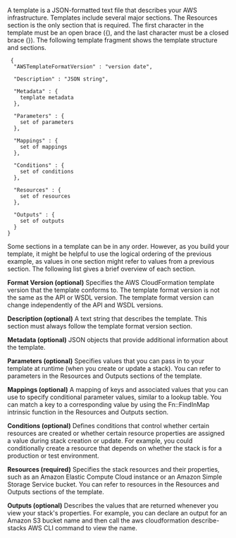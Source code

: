 A template is a JSON-formatted text file that describes your AWS infrastructure. Templates include several major sections. The Resources section is the only section that is required. The first character in the template must be an open brace ({), and the last character must be a closed brace (}). The following template fragment shows the template structure and sections.

     {
      "AWSTemplateFormatVersion" : "version date",

      "Description" : "JSON string",

      "Metadata" : {
        template metadata
      },

      "Parameters" : {
        set of parameters
      },

      "Mappings" : {
        set of mappings
      },

      "Conditions" : {
        set of conditions
      },

      "Resources" : {
        set of resources
      },

      "Outputs" : {
        set of outputs
      }
    }
Some sections in a template can be in any order. However, as you build your template, it might be helpful to use the logical ordering of the previous example, as values in one section might refer to values from a previous section. The following list gives a brief overview of each section.

**Format Version (optional)**
Specifies the AWS CloudFormation template version that the template conforms to. The template format version is not the same as the API or WSDL version. The template format version can change independently of the API and WSDL versions.

**Description (optional)**
A text string that describes the template. This section must always follow the template format version section.

**Metadata (optional)**
JSON objects that provide additional information about the template.

**Parameters (optional)**
Specifies values that you can pass in to your template at runtime (when you create or update a stack). You can refer to parameters in the Resources and Outputs sections of the template.

**Mappings (optional)**
A mapping of keys and associated values that you can use to specify conditional parameter values, similar to a lookup table. You can match a key to a corresponding value by using the Fn::FindInMap intrinsic function in the Resources and Outputs section.

**Conditions (optional)**
Defines conditions that control whether certain resources are created or whether certain resource properties are assigned a value during stack creation or update. For example, you could conditionally create a resource that depends on whether the stack is for a production or test environment.

**Resources (required)**
Specifies the stack resources and their properties, such as an Amazon Elastic Compute Cloud instance or an Amazon Simple Storage Service bucket. You can refer to resources in the Resources and Outputs sections of the template.

**Outputs (optional)**
Describes the values that are returned whenever you view your stack's properties. For example, you can declare an output for an Amazon S3 bucket name and then call the aws cloudformation describe-stacks AWS CLI command to view the name.
